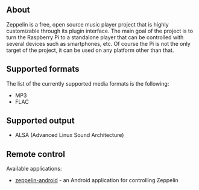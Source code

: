 About
-

Zeppelin is a free, open source music player project that is highly customizable through its plugin interface. The main goal of the project is to turn the Raspberry Pi to a standalone player that can be controlled with several devices such as smartphones, etc. Of course the Pi is not the only target of the project, it can be used on any platform other than that.

Supported formats
-

The list of the currently supported media formats is the following:

- MP3
- FLAC

Supported output
-

- ALSA (Advanced Linux Sound Architecture)

Remote control
-

Available applications:

- [zeppelin-android](https://github.com/giszo/zeppelin-android) - an Android application for controlling Zeppelin
